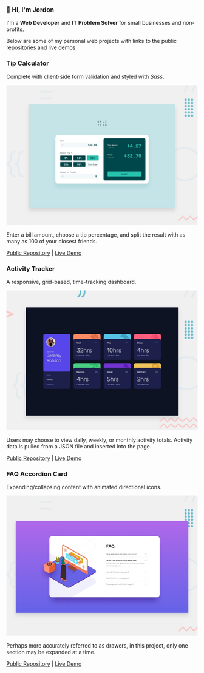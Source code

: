 ### :wave: Hi, I'm Jordon

I'm a **Web Developer** and **IT Problem Solver** for small businesses and non-profits.

Below are some of my personal web projects with links to the public repositories and live demos.

### Tip Calculator

Complete with client-side form validation and styled with _Sass_.

![Tip Calculator Preview](./images/tip-calculator-preview.jpg)

Enter a bill amount, choose a tip percentage, and split the result with as many as 100 of your closest friends.

[Public Repository](https://github.com/jordon-young/fem-tip-calculator) | [Live Demo](https://jordon-young.github.io/fem-tip-calculator/)

### Activity Tracker

A responsive, grid-based, time-tracking dashboard.

![Activity Tracker Preview](./images/activity-tracker-preview.jpg)

Users may choose to view daily, weekly, or monthly activity totals. Activity data is pulled from a JSON file and inserted into the page.

[Public Repository](https://github.com/jordon-young/fem-activity-tracker) | [Live Demo](https://jordon-young.github.io/fem-activity-tracker/)

### FAQ Accordion Card

Expanding/collapsing content with animated directional icons.

![FAQ Accordion Card Preview](./images/faq-accordion-card-preview.jpg)

Perhaps more accurately referred to as drawers, in this project, only one section may be expanded at a time.

[Public Repository](https://github.com/jordon-young/fem-faq-accordion-card) | [Live Demo](https://jordon-young.github.io/fem-faq-accordion-card/)
